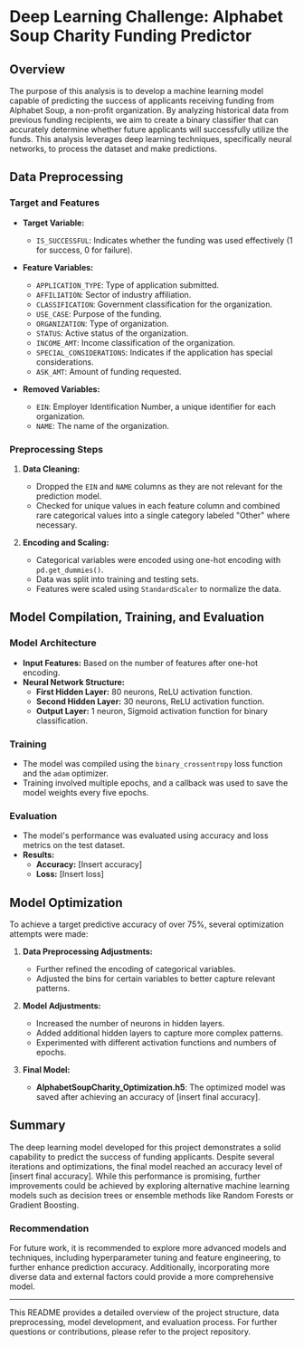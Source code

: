 # Deep Learning Challenge: Alphabet Soup Charity Funding Predictor

## Overview

The purpose of this analysis is to develop a machine learning model capable of predicting the success of applicants receiving funding from Alphabet Soup, a non-profit organization. By analyzing historical data from previous funding recipients, we aim to create a binary classifier that can accurately determine whether future applicants will successfully utilize the funds. This analysis leverages deep learning techniques, specifically neural networks, to process the dataset and make predictions.

## Data Preprocessing

### Target and Features

- **Target Variable:**
  - `IS_SUCCESSFUL`: Indicates whether the funding was used effectively (1 for success, 0 for failure).

- **Feature Variables:**
  - `APPLICATION_TYPE`: Type of application submitted.
  - `AFFILIATION`: Sector of industry affiliation.
  - `CLASSIFICATION`: Government classification for the organization.
  - `USE_CASE`: Purpose of the funding.
  - `ORGANIZATION`: Type of organization.
  - `STATUS`: Active status of the organization.
  - `INCOME_AMT`: Income classification of the organization.
  - `SPECIAL_CONSIDERATIONS`: Indicates if the application has special considerations.
  - `ASK_AMT`: Amount of funding requested.

- **Removed Variables:**
  - `EIN`: Employer Identification Number, a unique identifier for each organization.
  - `NAME`: The name of the organization.

### Preprocessing Steps

1. **Data Cleaning:**
   - Dropped the `EIN` and `NAME` columns as they are not relevant for the prediction model.
   - Checked for unique values in each feature column and combined rare categorical values into a single category labeled "Other" where necessary.

2. **Encoding and Scaling:**
   - Categorical variables were encoded using one-hot encoding with `pd.get_dummies()`.
   - Data was split into training and testing sets.
   - Features were scaled using `StandardScaler` to normalize the data.

## Model Compilation, Training, and Evaluation

### Model Architecture

- **Input Features:** Based on the number of features after one-hot encoding.
- **Neural Network Structure:**
  - **First Hidden Layer:** 80 neurons, ReLU activation function.
  - **Second Hidden Layer:** 30 neurons, ReLU activation function.
  - **Output Layer:** 1 neuron, Sigmoid activation function for binary classification.

### Training

- The model was compiled using the `binary_crossentropy` loss function and the `adam` optimizer.
- Training involved multiple epochs, and a callback was used to save the model weights every five epochs.

### Evaluation

- The model's performance was evaluated using accuracy and loss metrics on the test dataset.
- **Results:**
  - **Accuracy:** [Insert accuracy]
  - **Loss:** [Insert loss]

## Model Optimization

To achieve a target predictive accuracy of over 75%, several optimization attempts were made:

1. **Data Preprocessing Adjustments:**
   - Further refined the encoding of categorical variables.
   - Adjusted the bins for certain variables to better capture relevant patterns.

2. **Model Adjustments:**
   - Increased the number of neurons in hidden layers.
   - Added additional hidden layers to capture more complex patterns.
   - Experimented with different activation functions and numbers of epochs.

3. **Final Model:**
   - **AlphabetSoupCharity_Optimization.h5**: The optimized model was saved after achieving an accuracy of [insert final accuracy].

## Summary

The deep learning model developed for this project demonstrates a solid capability to predict the success of funding applicants. Despite several iterations and optimizations, the final model reached an accuracy level of [insert final accuracy]. While this performance is promising, further improvements could be achieved by exploring alternative machine learning models such as decision trees or ensemble methods like Random Forests or Gradient Boosting.

### Recommendation

For future work, it is recommended to explore more advanced models and techniques, including hyperparameter tuning and feature engineering, to further enhance prediction accuracy. Additionally, incorporating more diverse data and external factors could provide a more comprehensive model.

---

This README provides a detailed overview of the project structure, data preprocessing, model development, and evaluation process. For further questions or contributions, please refer to the project repository.
